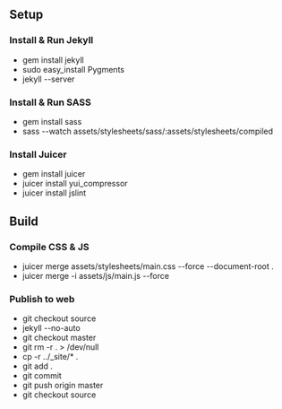 ## Setup

### Install & Run Jekyll
- gem install jekyll
- sudo easy_install Pygments
- jekyll --server

### Install & Run SASS
- gem install sass
- sass --watch assets/stylesheets/sass/:assets/stylesheets/compiled

### Install Juicer
- gem install juicer
- juicer install yui_compressor
- juicer install jslint

## Build

### Compile CSS & JS
- juicer merge assets/stylesheets/main.css --force --document-root .
- juicer merge -i assets/js/main.js --force

### Publish to web
- git checkout source
- jekyll --no-auto
- git checkout master
- git rm -r . > /dev/null
- cp -r ../_site/* .
- git add . 
- git commit
- git push origin master
- git checkout source